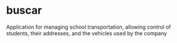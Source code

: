 # buscar
Application for managing school transportation, allowing control of students, their addresses, and the vehicles used by the company
